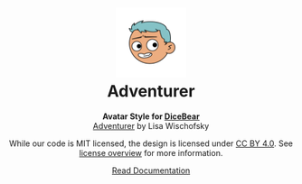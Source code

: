 <h1 align="center"><img src="./tests/svg/0.svg" width="124" /> <br />Adventurer</h1>
<p align="center">
  <strong>Avatar Style for <a href="https://dicebear.com/">DiceBear</a></strong><br />
    <a href="https://www.instagram.com/lischis_adventures/">Adventurer</a>
    by Lisa Wischofsky
</p>

<p align="center">
  While our code is MIT licensed, the design is licensed under
    <a href="https://creativecommons.org/licenses/by/4.0/">CC BY 4.0</a>.
  See <a href="https://dicebear.com/licenses">license overview</a> for more information.
</p>

<p align="center">
  <a href="https://dicebear.com/styles/adventurer">
    Read Documentation
  </a>
</p>
